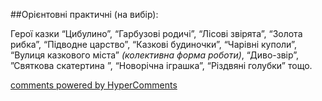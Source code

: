<div id="hypercomments_widget" class="js-hypercomments-widget invisible"></div>

##Орієнтовні практичні (на вибір):

Герої казки “Цибулино”, “Гарбузові родичі”, “Лісові звірята”, “Золота рибка”, “Підводне царство”, “Казкові будиночки”,  “Чарівні куполи”, “Вулиця казкового міста” *(колективна форма роботи)*, “Диво-звір”, ”Святкова скатертина ”, “Новорічна іграшка”, “Різдвяні голубки” тощо.


<div class="js-hypercomments-container">
    <a href="http://hypercomments.com" class="hc-link" title="comments widget">comments powered by HyperComments</a>
</div>